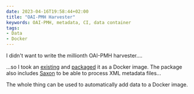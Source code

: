 ```yaml
---
date: 2023-04-16T19:58:44+02:00
title: "OAI-PMH Harvester"
keywords: OAI-PMH, metadata, CI, data container
tags:
- Data
- Docker
---
```


I didn't want to write the millionth OAI-PMH harvester....
<!--more-->

...so I took an [existing](https://github.com/caseyamcl/phpoaipmh) and [packaged](https://github.com/cmahnke/oai-harvester-docker) it as a Docker image. The package also includes [Saxon](https://saxon.sourceforge.net/) to be able to process XML metadata files...

The whole thing can be used to automatically add data to a Docker image.
